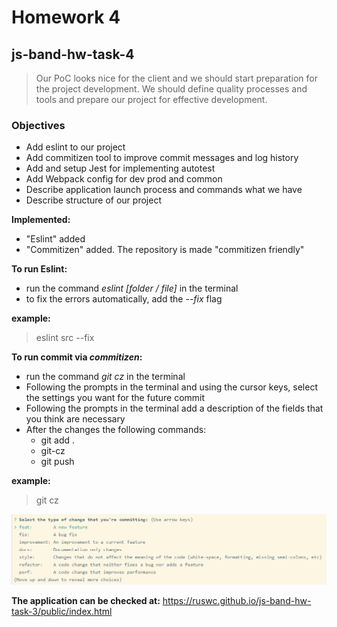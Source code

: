 # Homework 4
## js-band-hw-task-4

> Our PoC looks nice for the client and we should start preparation for the project development. We should define quality processes and tools and prepare our project for effective development.


### Objectives
- Add eslint to our project
- Add commitizen tool to improve commit messages and log history
- Add and setup Jest for implementing autotest
- Add Webpack config for dev prod and common
- Describe application launch process and commands what we have
- Describe structure of our project

**Implemented:**
- "Eslint" added
- "Commitizen" added. The repository is made "commitizen friendly"

**To run Eslint:**
- run the command *eslint [folder / file]* in the terminal
- to fix the errors automatically, add the *--fix* flag

**example:**
> eslint src --fix

**To run commit via *commitizen*:**
- run the command *git cz* in the terminal
- Following the prompts in the terminal and using the cursor keys, select the settings you want for the future commit
- Following the prompts in the terminal add a description of the fields that you think are necessary
- After the changes the following commands:
    - git add .
    - git-cz
    - git push

**example:**
> git cz

![The appearance of the terminal when working with commitizen](https://github.com/ruswc/js-band-hw-task-4/blob/master/gitcz.png)


**The application can be checked at:** https://ruswc.github.io/js-band-hw-task-3/public/index.html
